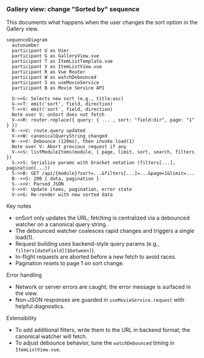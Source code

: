 ### Gallery view: change "Sorted by" sequence

This documents what happens when the user changes the sort option in the Gallery view.

```mermaid
sequenceDiagram
  autonumber
  participant U as User
  participant G as GalleryView.vue
  participant T as ItemListTemplate.vue
  participant V as ItemListView.vue
  participant R as Vue Router
  participant W as watchDebounced
  participant S as useMovieService
  participant B as Movie Service API

  U->>G: Selects new sort (e.g., title:asc)
  G->>T: emit('sort', field, direction)
  T->>V: emit('sort', field, direction)
  Note over V: onSort does not fetch
  V->>R: router.replace({ query: { ... , sort: "field:dir", page: "1" } })
  R-->>V: route.query updated
  V->>W: canonicalQueryString changed
  W-->>V: Debounce (120ms), then invoke load(1)
  Note over V: Abort previous request if any
  V->>S: listModuleItems(module, { page, limit, sort, search, filters })
  S->>S: Serialize params with bracket notation (filters[...], pagination[...])
  S->>B: GET /api/{module}?sort=...&filters[...]=...&page=1&limit=...
  B-->>S: 200 { data, pagination }
  S-->>V: Parsed JSON
  V->>V: Update items, pagination, error state
  V->>G: Re-render with new sorted data
```

Key notes

- onSort only updates the URL; fetching is centralized via a debounced watcher on a canonical query string.
- The debounced watcher coalesces rapid changes and triggers a single load(1).
- Request building uses backend-style query params (e.g., `filters[dateField][$between]`).
- In-flight requests are aborted before a new fetch to avoid races.
- Pagination resets to page 1 on sort change.

Error handling

- Network or server errors are caught; the error message is surfaced in the view.
- Non-JSON responses are guarded in `useMovieService.request` with helpful diagnostics.

Extensibility

- To add additional filters, write them to the URL in backend format; the canonical watcher will fetch.
- To adjust debounce behavior, tune the `watchDebounced` timing in `ItemListView.vue`.
